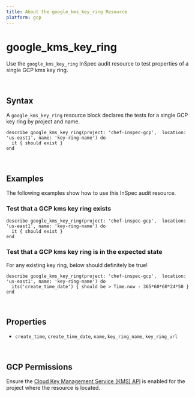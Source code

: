 ```yaml
---
title: About the google_kms_key_ring Resource
platform: gcp
---
```


# google\_kms\_key\_ring

Use the `google_kms_key_ring` InSpec audit resource to test properties of a single GCP kms key ring.

<br>

## Syntax

A `google_kms_key_ring` resource block declares the tests for a single GCP key ring by project and name.

    describe google_kms_key_ring(project: 'chef-inspec-gcp',  location: 'us-east1', name: 'key-ring-name') do
      it { should exist }
    end

<br>

## Examples

The following examples show how to use this InSpec audit resource.

### Test that a GCP kms key ring exists

    describe google_kms_key_ring(project: 'chef-inspec-gcp',  location: 'us-east1', name: 'key-ring-name') do
      it { should exist }
    end

### Test that a GCP kms key ring is in the expected state 

For any existing key ring, below should definitely be true!

    describe google_kms_key_ring(project: 'chef-inspec-gcp',  location: 'us-east1', name: 'key-ring-name') do
      its('create_time_date') { should be > Time.now - 365*60*60*24*50 }
    end

<br>

## Properties

*  `create_time`, `create_time_date`, `name`,  `key_ring_name`, `key_ring_url`

<br>


## GCP Permissions

Ensure the [Cloud Key Management Service (KMS) API](https://console.cloud.google.com/apis/library/cloudkms.googleapis.com/) is enabled for the project where the resource is located.